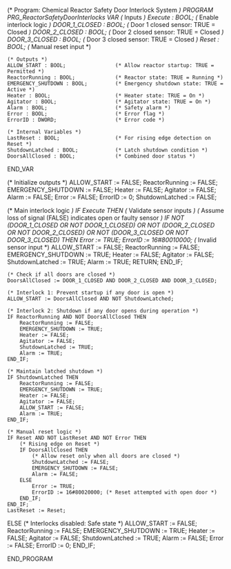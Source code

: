 (* Program: Chemical Reactor Safety Door Interlock System *)
PROGRAM PRG_ReactorSafetyDoorInterlocks
VAR
    (* Inputs *)
    Execute : BOOL;                    (* Enable interlock logic *)
    DOOR_1_CLOSED : BOOL;             (* Door 1 closed sensor: TRUE = Closed *)
    DOOR_2_CLOSED : BOOL;             (* Door 2 closed sensor: TRUE = Closed *)
    DOOR_3_CLOSED : BOOL;             (* Door 3 closed sensor: TRUE = Closed *)
    Reset : BOOL;                      (* Manual reset input *)
    
    (* Outputs *)
    ALLOW_START : BOOL;                (* Allow reactor startup: TRUE = Permitted *)
    ReactorRunning : BOOL;             (* Reactor state: TRUE = Running *)
    EMERGENCY_SHUTDOWN : BOOL;         (* Emergency shutdown state: TRUE = Active *)
    Heater : BOOL;                     (* Heater state: TRUE = On *)
    Agitator : BOOL;                   (* Agitator state: TRUE = On *)
    Alarm : BOOL;                      (* Safety alarm *)
    Error : BOOL;                      (* Error flag *)
    ErrorID : DWORD;                   (* Error code *)
    
    (* Internal Variables *)
    LastReset : BOOL;                  (* For rising edge detection on Reset *)
    ShutdownLatched : BOOL;            (* Latch shutdown condition *)
    DoorsAllClosed : BOOL;             (* Combined door status *)
END_VAR

(* Initialize outputs *)
ALLOW_START := FALSE;
ReactorRunning := FALSE;
EMERGENCY_SHUTDOWN := FALSE;
Heater := FALSE;
Agitator := FALSE;
Alarm := FALSE;
Error := FALSE;
ErrorID := 0;
ShutdownLatched := FALSE;

(* Main interlock logic *)
IF Execute THEN
    (* Validate sensor inputs *)
    (* Assume loss of signal (FALSE) indicates open or faulty sensor *)
    IF NOT (DOOR_1_CLOSED OR NOT DOOR_1_CLOSED) OR
       NOT (DOOR_2_CLOSED OR NOT DOOR_2_CLOSED) OR
       NOT (DOOR_3_CLOSED OR NOT DOOR_3_CLOSED) THEN
        Error := TRUE;
        ErrorID := 16#80010000; (* Invalid sensor input *)
        ALLOW_START := FALSE;
        ReactorRunning := FALSE;
        EMERGENCY_SHUTDOWN := TRUE;
        Heater := FALSE;
        Agitator := FALSE;
        ShutdownLatched := TRUE;
        Alarm := TRUE;
        RETURN;
    END_IF;

    (* Check if all doors are closed *)
    DoorsAllClosed := DOOR_1_CLOSED AND DOOR_2_CLOSED AND DOOR_3_CLOSED;

    (* Interlock 1: Prevent startup if any door is open *)
    ALLOW_START := DoorsAllClosed AND NOT ShutdownLatched;

    (* Interlock 2: Shutdown if any door opens during operation *)
    IF ReactorRunning AND NOT DoorsAllClosed THEN
        ReactorRunning := FALSE;
        EMERGENCY_SHUTDOWN := TRUE;
        Heater := FALSE;
        Agitator := FALSE;
        ShutdownLatched := TRUE;
        Alarm := TRUE;
    END_IF;

    (* Maintain latched shutdown *)
    IF ShutdownLatched THEN
        ReactorRunning := FALSE;
        EMERGENCY_SHUTDOWN := TRUE;
        Heater := FALSE;
        Agitator := FALSE;
        ALLOW_START := FALSE;
        Alarm := TRUE;
    END_IF;

    (* Manual reset logic *)
    IF Reset AND NOT LastReset AND NOT Error THEN
        (* Rising edge on Reset *)
        IF DoorsAllClosed THEN
            (* Allow reset only when all doors are closed *)
            ShutdownLatched := FALSE;
            EMERGENCY_SHUTDOWN := FALSE;
            Alarm := FALSE;
        ELSE
            Error := TRUE;
            ErrorID := 16#80020000; (* Reset attempted with open door *)
        END_IF;
    END_IF;
    LastReset := Reset;

ELSE
    (* Interlocks disabled: Safe state *)
    ALLOW_START := FALSE;
    ReactorRunning := FALSE;
    EMERGENCY_SHUTDOWN := TRUE;
    Heater := FALSE;
    Agitator := FALSE;
    ShutdownLatched := TRUE;
    Alarm := FALSE;
    Error := FALSE;
    ErrorID := 0;
END_IF;

END_PROGRAM
